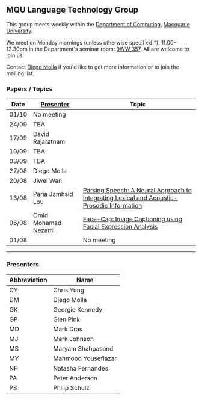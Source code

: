 
## MQU Language Technology Group


This group meets weekly within the
[Department of Computing](http://comp.mq.edu.au), [Macquarie University](https://www.mq.edu.au/).

We meet on Monday mornings (unless otherwise specified *),
11.00-12.30pm in the Department's seminar room: [9WW
357](https://www.mq.edu.au/about/contacts-and-maps/maps).  All are
welcome to join us.

Contact [Diego Molla](http://web.science.mq.edu.au/~diego/) if you'd
like to get more information or to join the mailing list.

### Papers / Topics

Date | [Presenter](#presenters) | Topic
---- | --------- | -----
01/10 |  No meeting | 
24/09 |  TBA | 
17/09 |  David Rajaratnam | 
10/09 |  TBA | 
03/09 |  TBA | 
27/08 |  Diego Molla | 
20/08 |  Jiwei Wan | 
13/08 |  Paria Jamhsid Lou | [Parsing Speech: A Neural Approach to Integrating Lexical and Acoustic-Prosodic Information](https://arxiv.org/pdf/1704.07287.pdf)
06/08 |  Omid Mohamad Nezami | [Face-Cap: Image Captioning using Facial Expression Analysis](https://arxiv.org/abs/1807.02250)
01/08 |  | No meeting

---
### Presenters

Abbreviation | Name
------------ | ----
CY | Chris Yong
DM | Diego Molla
GK | Georgie Kennedy
GP | Glen Pink
MD | Mark Dras
MJ | Mark Johnson
MS | Maryam Shahpasand
MY | Mahmood Yousefiazar
NF | Natasha Fernandes
PA | Peter Anderson
PS | Philip Schulz
